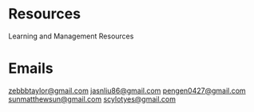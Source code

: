 # Resources
Learning and Management Resources

# Emails
zebbbtaylor@gmail.com
jasnliu86@gmail.com
pengen0427@gmail.com
sunmatthewsun@gmail.com
scylotyes@gmail.com
